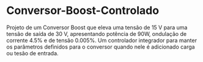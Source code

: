 # Conversor-Boost-Controlado
Projeto de um Conversor Boost que eleva uma tensão de 15 V para uma tensão de saída de 30 V, apresentando potência de  90W, ondulação de corrente 4.5% e de tensão  0.005%.  Um controlador integrador  para manter os parâmetros definidos para o conversor quando nele é adicionado carga ou tesão de entrada.
